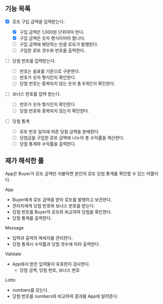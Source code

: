 ## 기능 목록

- [x] 로또 구입 급액을 입력받는다.

  - [x] 구입 금액은 1,000원 단위여야 한다.
  - [x] 구입 금액은 숫자 형식이어야 합니다.
  - [ ] 구입 금액에 해당하는 만큼 로또가 발행된다.
  - [ ] 구입한 로또 갯수와 번호를 출력한다.

- [ ] 당첨 번호를 입력받는다.

  - [ ] 번호는 쉼표를 기준으로 구분한다.
  - [ ] 번호가 숫자 형식인지 확인한다.
  - [ ] 당첨 번호는 중복되지 않는 숫자 총 6개인지 확인한다.

- [ ] 보너스 번호를 입력 받는다.

  - [ ] 번호가 숫자 형식인지 확인한다.
  - [ ] 당첨 번호와 중복되지 않는지 확인한다.

- [ ] 당첨 통계

  - [ ] 로또 번호 일치에 따른 당첨 금액을 분배한다.
  - [ ] 당첨금을 구입한 로또 금액에 나누어 총 수익률을 계산한다.
  - [ ] 당첨 통계와 수익률을 출력한다.

## 제가 해석한 룰

App은 Buyer가 로또 금액만 지불하면 본인의 로또 당첨 통계를 확인할 수 있는 어플이다.

App

- Buyer에게 로또 금액을 받아 로또를 발행하고 보관한다.
- 관리자에게 당첨 번호와 보너스 번호를 받는다.
- 당첨 번호를 Buyer의 로또와 비교하여 당첨을 확인한다.
- 당첨 통계를 출력한다.

Message

- 입력과 출력의 메세지를 관리한다.
- 당첨 통계시 수익률과 당첨 갯수에 따라 출력한다.

Validate

- App에서 받은 입력들이 유효한지 검사한다.
  - 당첨 금액, 당첨 번호, 보너스 번호

Lotto

- numbers를 갖는다.
- 당첨 번호를 numbers와 비교하여 결과를 App에 알려준다.
